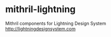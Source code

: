 # mithril-lightning
Mithril components for Lightning Design System http://lightningdesignsystem.com

